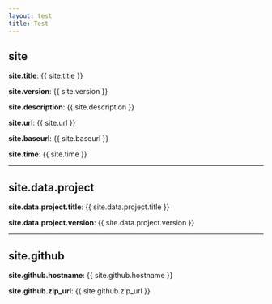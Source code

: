 ```yaml
---
layout: test
title: Test
---
```


## site

**site.title**: {{ site.title }}

**site.version**: {{ site.version }}

**site.description**: {{ site.description }}

**site.url**: {{ site.url }}

**site.baseurl**: {{ site.baseurl }}

**site.time**: {{ site.time }}

---

## site.data.project

**site.data.project.title**: {{ site.data.project.title }}

**site.data.project.version**: {{ site.data.project.version }}

---

## site.github

**site.github.hostname**: {{ site.github.hostname }}

**site.github.zip_url**: {{ site.github.zip_url }}
